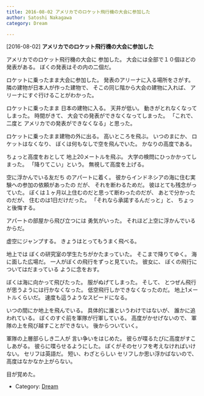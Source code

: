 ```yaml
---
title: 2016-08-02 アメリカでのロケット飛行機の大会に参加した
author: Satoshi Nakagawa
category: Dream

---
```


[2016-08-02] **アメリカでのロケット飛行機の大会に参加した** 

 アメリカでのロケット飛行機の大会に
参加した。
大会には全部で１０個ほどの発表がある。
ぼくの発表はその内の二個だ。

 ロケットに乗ったまま大会に参加した。
発表のアリーナに入る場所をさがす。
隣の建物が日本人が作った建物で、
そこの同じ階から大会の建物に入れば、
アリーナにすぐ行けることがわかった。

 ロケットに乗ったまま
日本の建物に入る。
天井が低い。
動きがとれなくなってしまった。
時間がきて、
大会での発表ができなくなってしまった。
「これで、二度と
アメリカでの発表ができなくなる」と思った。

 ロケットに乗ったまま建物の外に出る。
高いところを飛ぶ。
いつのまにか、
ロケットはなくなり、
ぼくは何もなしで空を飛んでいた。
かなりの高度である。

<!--more-->

 ちょっと高度をおとして
地上20メートルを飛ぶ。
大学の検問にひっかかってしまった。
「降りてこい」という。
無視して高度を上げる。

 空に浮かんでいる友だち
のアパートに着く。
彼からインドネシアの海に住む実験への参加の依頼があったの
だが、
それを断わるためだ。
彼はとても残念がっていた。
ぼくは１ヶ月以上住むのだと思って断わったのだが、
あとで分かったのだが、
住むのは1日だけだった。
「それなら承諾するんだっと」と、
ちょっと後悔する。

 アパートの部屋から飛び立つには
勇気がいった。
それほど上空に浮かんでいるからだ。

 虚空にジャンプする。
きょうはとってもうまく飛べる。

 地上では
ぼくの研究室の学生たちがかたまっていた。
そこまで降りてゆく。
海に面した広場だ。
一人がぼくの飛行をずっと見ていた。
彼女に、
ぼくの飛行についてはだまっている
ように念をおす。

 ぼくは海に向かって飛びたった。
服がぬげてしまった。
そして、
とつぜん飛行が思うようには行かなくなった。
低空飛行しかできなくなったのだ。
地上1メートルくらいだ。
速度も這うようなスピードになる。

 いつの間にか地上を飛んでいる。
具体的に誰というわけではないが、
誰かに追われている。
ぼくのすぐ前を軍隊が行軍している。
高度がかせげないので、
軍隊の上を飛び越すことができない。
後からついていく。

 軍隊の上層部らしき二人が
言い争いをはじめた。
彼らが喋るたびに高度がすこしあがる。
彼らに喋らせるようにした。
ぼくがそのセリフを考えなければいけない。
セリフは英語だ。
短い、わざとらしい
セリフしか思い浮かばないので、
高度はなかなか上がらない。

 目が覚めた。

- Category: [Dream](https://merapano.github.io/categories.html#Dream)

